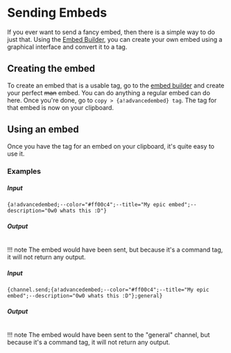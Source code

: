 # Sending Embeds

If you ever want to send a fancy embed, then there is a simple way to do just that. Using the [Embed Builder](https://atlasbot.xyz/embed-builder), you can create your own embed using a graphical interface and convert it to a tag.

## Creating the embed

To create an embed that is a usable tag, go to the [embed builder](https://atlasbot.xyz/embed-builder) and create your perfect ~~man~~ embed. You can do anything a regular embed can do here. Once you're done, go to `copy > {a!advancedembed} tag`. The tag for that embed is now on your clipboard.

## Using an embed

Once you have the tag for an embed on your clipboard, it's quite easy to use it.

### Examples

##### Input

```
{a!advancedembed;--color="#ff00c4";--title="My epic embed";--description="0w0 whats this :D"}
```

##### Output

```

```

!!! note
		The embed would have been sent, but because it's a command tag, it will not return any output.

##### Input

```
{channel.send;{a!advancedembed;--color="#ff00c4";--title="My epic embed";--description="0w0 whats this :D"};general}
```

##### Output

```

```

!!! note
		The embed would have been sent to the "general" channel, but because it's a command tag, it will not return any output.

